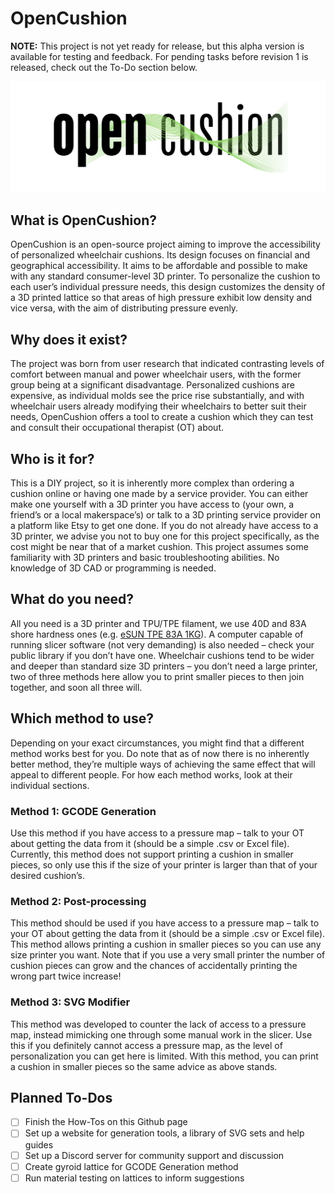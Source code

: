 # OpenCushion
**NOTE:** This project is not yet ready for release, but this alpha version is available for testing and feedback. For pending tasks before revision 1 is released, check out the To-Do section below.

![OpenCushion_Logo](/assets/images/opencushion-logo.png)

## What is OpenCushion?
OpenCushion is an open-source project aiming to improve the accessibility of personalized wheelchair cushions. Its design focuses on financial and geographical accessibility. It aims to be affordable and possible to make with any standard consumer-level 3D printer. To personalize the cushion to each user’s individual pressure needs, this design customizes the density of a 3D printed lattice so that areas of high pressure exhibit low density and vice versa, with the aim of distributing pressure evenly.

## Why does it exist?
The project was born from user research that indicated contrasting levels of comfort between manual and power wheelchair users, with the former group being at a significant disadvantage. Personalized cushions are expensive, as individual molds see the price rise substantially, and with wheelchair users already modifying their wheelchairs to better suit their needs, OpenCushion offers a tool to create a cushion which they can test and consult their occupational therapist (OT) about.

## Who is it for?
This is a DIY project, so it is inherently more complex than ordering a cushion online or having one made by a service provider. You can either make one yourself with a 3D printer you have access to (your own, a friend’s or a local makerspace’s) or talk to a 3D printing service provider on a platform like Etsy to get one done. If you do not already have access to a 3D printer, we advise you not to buy one for this project specifically, as the cost might be near that of a market cushion. This project assumes some familiarity with 3D printers and basic troubleshooting abilities. No knowledge of 3D CAD or programming is needed.

## What do you need?
All you need is a 3D printer and TPU/TPE filament, we use 40D and 83A shore hardness ones (e.g. [eSUN TPE 83A 1KG](https://www.amazon.co.uk/dp/B07VLS8GWD)). A computer capable of running slicer software (not very demanding) is also needed – check your public library if you don’t have one.
Wheelchair cushions tend to be wider and deeper than standard size 3D printers – you don’t need a large printer, two of three methods here allow you to print smaller pieces to then join together, and soon all three will.

## Which method to use?
Depending on your exact circumstances, you might find that a different method works best for you. Do note that as of now there is no inherently better method, they’re multiple ways of achieving the same effect that will appeal to different people. For how each method works, look at their individual sections.

### Method 1: GCODE Generation
Use this method if you have access to a pressure map – talk to your OT about getting the data from it (should be a simple .csv or Excel file). Currently, this method does not support printing a cushion in smaller pieces, so only use this if the size of your printer is larger than that of your desired cushion’s.

### Method 2: Post-processing
This method should be used if you have access to a pressure map – talk to your OT about getting the data from it (should be a simple .csv or Excel file). This method allows printing a cushion in smaller pieces so you can use any size printer you want. Note that if you use a very small printer the number of cushion pieces can grow and the chances of accidentally printing the wrong part twice increase!

### Method 3: SVG Modifier
This method was developed to counter the lack of access to a pressure map, instead mimicking one through some manual work in the slicer. Use this if you definitely cannot access a pressure map, as the level of personalization you can get here is limited. With this method, you can print a cushion in smaller pieces so the same advice as above stands.


## Planned To-Dos
- [ ] Finish the How-Tos on this Github page
- [ ] Set up a website for generation tools, a library of SVG sets and help guides
- [ ] Set up a Discord server for community support and discussion
- [ ] Create gyroid lattice for GCODE Generation method
- [ ] Run material testing on lattices to inform suggestions
